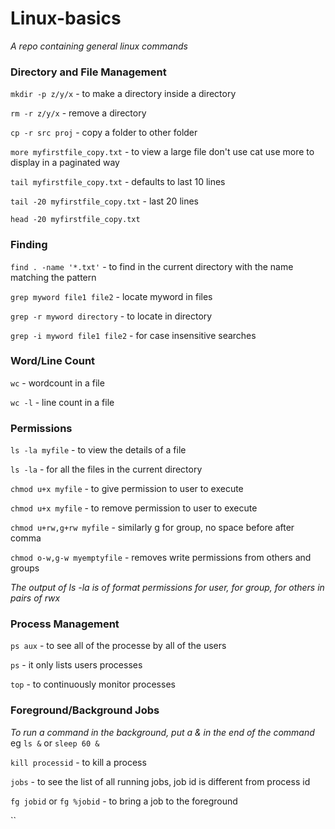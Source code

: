# Linux-basics

*A repo containing general linux commands*


### Directory and File Management ###

`mkdir -p z/y/x`  -  to make a directory inside a directory

`rm -r z/y/x`  -  remove a directory

`cp -r src proj`  -  copy a folder to other folder
 
`more myfirstfile_copy.txt`  - to view a large file don't use cat use more to display in a paginated way

`tail myfirstfile_copy.txt`  -  defaults to last 10 lines

`tail -20 myfirstfile_copy.txt`  - last 20 lines

`head -20 myfirstfile_copy.txt`

### Finding ###

`find . -name '*.txt'`  -  to find in the current directory with the name matching the pattern 

`grep myword file1 file2`  -  locate myword in files

`grep -r myword directory`  -  to locate in directory

`grep -i myword file1 file2`   -  for case insensitive searches

### Word/Line Count ###

`wc`  -  wordcount in a file

`wc -l`  -  line count in a file 

### Permissions ###

`ls -la myfile`  -  to view the details of a file

`ls -la`  -  for all the files in the current directory

`chmod u+x myfile`  -  to give permission to user to execute 

`chmod u+x myfile`  -  to remove permission to user to execute

`chmod u+rw,g+rw myfile`  -  similarly g for group, no space before after comma

`chmod o-w,g-w myemptyfile`  -  removes write permissions from others and groups 


*The output of ls -la is of format permissions for user, for group, for others in pairs of rwx*

### Process Management ###

`ps aux`  -  to see all of the processe by all of the users

`ps`  -  it only lists users processes

`top`  -  to continuously monitor processes

### Foreground/Background Jobs ###

*To run a command in the background, put a & in the end of the command*
eg 
`ls &` or `sleep 60 &`

`kill processid`  -  to kill a process 

`jobs`  -  to see the list of all running jobs, job id is different from process id

`fg jobid`  or  `fg %jobid`  -  to bring a job to the foreground

``




